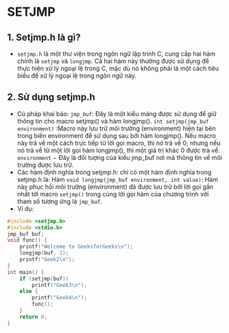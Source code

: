 # SETJMP
## 1. Setjmp.h là gì?
-  `setjmp.h` là một thư viện trong ngôn ngữ lập trình C, cung cấp hai hàm chính là 
`setjmp` và `longjmp`. Cả hai hàm này thường được sử dụng để thực hiện xử lý ngoại lệ 
trong C, mặc dù nó không phải là một cách tiêu biểu để xử lý ngoại lệ trong ngôn ngữ 
này.
## 2. Sử dụng setjmp.h
- Cú pháp khai báo:
`jmp_buf`: Đây là một kiểu mảng được sử dụng để giữ thông tin cho macro setjmp() và hàm longjmp().
```int setjmp(jmp_buf environment)``` :Macro này lưu trữ môi trường (environment) hiện tại bên trong biến environment để sử dụng sau bởi hàm longjmp(). Nếu macro này trả về một cách trực tiếp từ lời gọi macro, thì nó trả về 0; nhưng nếu nó trả về từ một lời gọi hàm longjmp(), thì một giá trị khác 0 được trả về.
`environment` − Đây là đối tượng của kiểu jmp_buf nơi mà thông tin về môi trường được lưu trữ.
- Các hàm định nghĩa trong setjmp.h:
chỉ có một hàm định nghĩa trong setjmp.h là: 
Hàm `void longjmp(jmp_buf environment, int value)`: Hàm này phục hồi môi trường (environment) đã được lưu trữ bởi lời gọi gần nhất tới macro `setjmp()` trong cùng lời gọi hàm của chương trình với tham số tương ứng là `jmp_buf`.
- Ví dụ:
```cpp
#include <setjmp.h> 
#include <stdio.h> 
jmp_buf buf; 
void func() { 
    printf("Welcome to GeeksforGeeks\n"); 
    longjmp(buf, 1); 
    printf("Geek2\n"); 
} 
int main() { 
    if (setjmp(buf)) 
        printf("Geek3\n"); 
    else { 
        printf("Geek4\n"); 
        func(); 
    } 
    return 0; 
}
```
